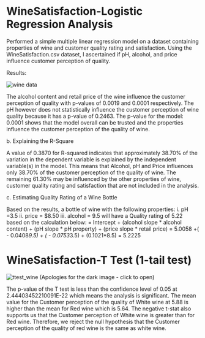 # WineSatisfaction-Logistic Regression Analysis

Performed a simple multiple linear regression model on a dataset containing properties of wine and customer quality rating and
satisfaction. Using the WineSatisfaction.csv dataset, I ascertained if pH, alcohol, and price influence
customer perception of quality. 

Results:

![wine data](https://user-images.githubusercontent.com/114897374/225187347-d5568fbf-b0ff-4006-a42e-55760921ae90.png)


The alcohol content  and retail price of the wine influence the customer perception of quality with p-values of 0.0019 and 0.0001 respectively.
The pH however does not statistically influence the customer perception of wine quality because it has a p-value of 0.2463.
The p-value for the model: 0.0001 shows that the model overall can be trusted and the properties influence the customer perception of the quality of wine.

b.	Explaining the R-Square 

A value of 0.3870 for R-squared indicates that approximately 38.70% of the variation in the dependent variable is explained by the independent variable(s) in the model. 
This means that Alcohol, pH and Price influences only 38.70% of the customer perception of the quality of wine. The remaining 61.30% may be influenced by the other properties of wine, customer quality rating and satisfaction that are not included in the analysis.

c.	Estimating Quality Rating of a Wine Bottle

Based on the results, a bottle of wine with the following properties:
i.	pH =3.5
ii.	price = $8.50
iii.	alcohol = 9.5
will have a Quality rating of 5.22 based on the calculation below:
=     Intercept + (alcohol slope * alcohol content) + (pH slope * pH property) + (price slope * retail    price)
=     5.0058 +( - 0.0408*9.5) + ( - 0.0753*3.5) + (0.1021*8.5)
=     5.2225


# WineSatisfaction-T Test (1-tail test)

![ttest_wine](https://user-images.githubusercontent.com/114897374/225188454-37f6aaeb-f773-4437-9d72-f93b45240748.png)
(Apologies for the dark image - click to open)


The p-value of the T test is less than the confidence level of 0.05 at 2.44403452210091E-22 which means the analysis is significant. 
The mean value for the Customer perception of the quality of White wine at 5.88 is higher than the mean for Red wine which is 5.64. The negative t-stat also supports us that the Customer perception of White wine is greater than for Red wine. 
Therefore, we reject the null hypothesis that the Customer perception of the quality of red wine is the same as white wine.







